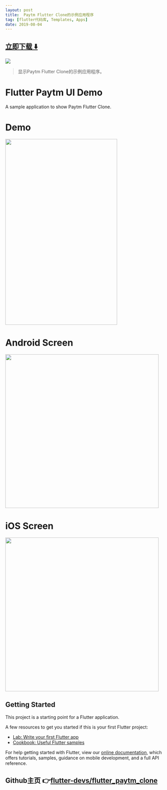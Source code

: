 ```yaml
---
layout: post
title:  Paytm Flutter Clone的示例应用程序
tag: [flutter代码库, Templates, Apps]
date: 2019-08-04
---
```


 


## [立即下载 ️⬇️ ](https://codeload.github.com/flutter-devs/flutter_paytm_clone/zip/master) 


 
![](https://flutterawesome.com/content/images/2019/07/flutterpay.jpg)
 
>
> 显示Paytm Flutter Clone的示例应用程序。
>

 
# Flutter Paytm UI Demo

A sample application to show Paytm Flutter Clone. 

# Demo
<img height="580px" width="350px" src="https://github.com/flutter-devs/flutter_paytm_clone/blob/master/screens/demo.gif?raw=true"/>



# Android Screen
<img height="480px" src="https://github.com/flutter-devs/flutter_paytm_clone/blob/master/screens/android1.png?raw=true"/> 


# iOS Screen
<img height="480px" src="https://github.com/flutter-devs/flutter_paytm_clone/blob/master/screens/iphone1.png?raw=true"/>


## Getting Started

This project is a starting point for a Flutter application.

A few resources to get you started if this is your first Flutter project:

- [Lab: Write your first Flutter app](https://flutter.dev/docs/get-started/codelab)
- [Cookbook: Useful Flutter samples](https://flutter.dev/docs/cookbook)

For help getting started with Flutter, view our 
[online documentation](https://flutter.dev/docs), which offers tutorials, 
samples, guidance on mobile development, and a full API reference.

## Github主页 👉[flutter-devs/flutter_paytm_clone](http://github.com/flutter-devs/flutter_paytm_clone)